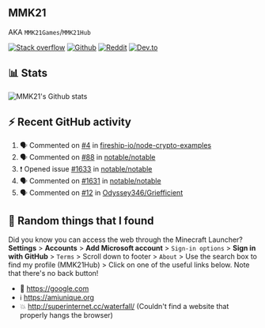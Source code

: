 ## MMK21
AKA `MMK21Games`/`MMK21Hub`

[![Stack overflow](https://img.shields.io/badge/Stack_Overflow-FE7A16?style=for-the-badge&logo=stack-overflow&logoColor=white)](https://stackoverflow.com/users/11519302/mmk21)
[![Github](https://img.shields.io/badge/GitHub-100000?style=for-the-badge&logo=github&logoColor=white)](https://github.com/MMK21Hub)
[![Reddit](https://img.shields.io/badge/Reddit-FF4500?style=for-the-badge&logo=reddit&logoColor=white)](https://www.reddit.com/user/mmk21games)
[![Dev.to](https://img.shields.io/badge/dev.to-0A0A0A?style=for-the-badge&logo=dev.to&logoColor=white)](https://dev.to/mmk21)

## 📊 Stats 

![MMK21's Github stats](https://github-readme-stats.vercel.app/api?username=MMK21Hub&show_icons=true&theme=dark&bg_color=171b22&text_color=CCCCCC&hide_border=true)

## ⚡ Recent GitHub activity

<!--START_SECTION:activity-->
1. 🗣 Commented on [#4](https://github.com/fireship-io/node-crypto-examples/issues/4) in [fireship-io/node-crypto-examples](https://github.com/fireship-io/node-crypto-examples)
2. 🗣 Commented on [#88](https://github.com/notable/notable/issues/88) in [notable/notable](https://github.com/notable/notable)
3. ❗️ Opened issue [#1633](https://github.com/notable/notable/issues/1633) in [notable/notable](https://github.com/notable/notable)
4. 🗣 Commented on [#1631](https://github.com/notable/notable/issues/1631) in [notable/notable](https://github.com/notable/notable)
5. 🗣 Commented on [#12](https://github.com/Odyssey346/Griefficient/issues/12) in [Odyssey346/Griefficient](https://github.com/Odyssey346/Griefficient)
<!--END_SECTION:activity-->

## 🙂 Random things that I found

Did you know you can access the web through the Minecraft Launcher? **Settings** > **Accounts** > **Add Microsoft account** > `Sign-in options` > **Sign in with GitHub** > `Terms` > Scroll down to footer > `About` > Use the search box to find my profile (MMK21Hub) > Click on one of the useful links below. Note that there's no back button!

* 🔎 <https://google.com>
* ℹ️ <https://amiunique.org>
* 💥 <http://superinternet.cc/waterfall/> (Couldn't find a website that properly hangs the browser)
